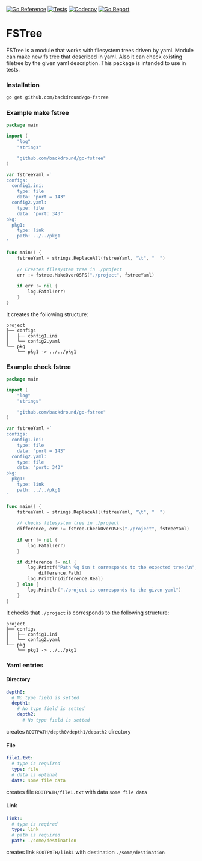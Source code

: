 [![Go Reference](https://img.shields.io/badge/go-reference-%2300ADD8?style=flat-square)](https://pkg.go.dev/github.com/backdround/go-fstree)
[![Tests](https://img.shields.io/github/workflow/status/backdround/go-fstree/tests?label=tests&style=flat-square)](https://github.com/backdround/go-fstree/actions)
[![Codecov](https://img.shields.io/codecov/c/github/backdround/go-fstree?style=flat-square)](https://app.codecov.io/gh/backdround/go-fstree/)
[![Go Report](https://goreportcard.com/badge/github.com/backdround/go-fstree?style=flat-square)](https://goreportcard.com/report/github.com/backdround/go-fstree)

# FSTree

FSTree is a module that works with filesystem trees driven by yaml.
Module can make new fs tree that described in yaml. Also it can check
existing filetree by the given yaml description. This package is
intended to use in tests.

### Installation

```bash
go get github.com/backdround/go-fstree
```

### Example make fstree

```go
package main

import (
	"log"
	"strings"

	"github.com/backdround/go-fstree"
)

var fstreeYaml =`
configs:
  config1.ini:
    type: file
    data: "port = 143"
  config2.yaml:
    type: file
    data: "port: 343"
pkg:
  pkg1:
    type: link
    path: ../../pkg1
`

func main() {
	fstreeYaml = strings.ReplaceAll(fstreeYaml, "\t", "  ")
	
	// Creates filesystem tree in ./project
	err := fstree.MakeOverOSFS("./project", fstreeYaml)
	
	if err != nil {
		log.Fatal(err)
	}
}
```

It creates the following structure:
```
project
├── configs
│   ├── config1.ini
│   └── config2.yaml
└── pkg
    └── pkg1 -> ../../pkg1
```

### Example check fstree

```go
package main

import (
	"log"
	"strings"

	"github.com/backdround/go-fstree"
)

var fstreeYaml =`
configs:
  config1.ini:
    type: file
    data: "port = 143"
  config2.yaml:
    type: file
    data: "port: 343"
pkg:
  pkg1:
    type: link
    path: ../../pkg1
`

func main() {
	fstreeYaml = strings.ReplaceAll(fstreeYaml, "\t", "  ")
	
	// checks filesystem tree in ./project
	difference, err := fstree.CheckOverOSFS("./project", fstreeYaml)
	
	if err != nil {
		log.Fatal(err)
	}

	if difference != nil {
		log.Printf("Path %q isn't corresponds to the expected tree:\n",
			difference.Path)
		log.Println(difference.Real)
	} else {
		log.Println("./project is corresponds to the given yaml")
	}
}
```

It checks that `./project` is corresponds to the following structure:
```
project
├── configs
│   ├── config1.ini
│   └── config2.yaml
└── pkg
    └── pkg1 -> ../../pkg1
```


### Yaml entries

#### Directory
```yaml
depth0:
  # No type field is setted
  depth1:
    # No type field is setted
    depth2:
      # No type field is setted
```
creates `ROOTPATH/depth0/depth1/depath2` directory

#### File
```yaml
file1.txt:
  # type is required
  type: file
  # data is optinal
  data: some file data
```
creates file `ROOTPATH/file1.txt` with data `some file data`

#### Link
```yaml
link1:
  # type is reqired
  type: link
  # path is required
  path: ./some/destination
```
creates link `ROOTPATH/link1` with destination `./some/destination`
